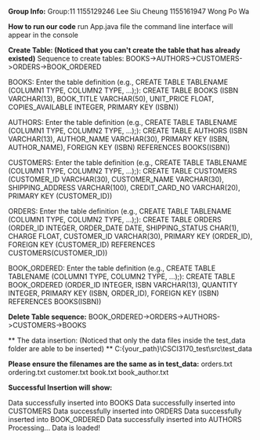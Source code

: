 **Group Info:**
Group:11
1155129246 Lee Siu Cheung
1155161947 Wong Po Wa

**How to run our code**
run App.java file
the command line interface will appear in the console

**Create Table: (Noticed that you can't create the table that has already existed)**
Sequence to create tables:
BOOKS->AUTHORS->CUSTOMERS->ORDERS->BOOK_ORDERED

BOOKS:
Enter the table definition (e.g., CREATE TABLE TABLENAME (COLUMN1 TYPE, COLUMN2 TYPE, ...);):
CREATE TABLE BOOKS (ISBN VARCHAR(13), BOOK_TITLE VARCHAR(50), UNIT_PRICE FLOAT, COPIES_AVAILABLE INTEGER, PRIMARY KEY (ISBN))

AUTHORS:
Enter the table definition (e.g., CREATE TABLE TABLENAME (COLUMN1 TYPE, COLUMN2 TYPE, ...);):
CREATE TABLE AUTHORS (ISBN VARCHAR(13), AUTHOR_NAME VARCHAR(30), PRIMARY KEY (ISBN, AUTHOR_NAME), FOREIGN KEY (ISBN) REFERENCES BOOKS(ISBN))

CUSTOMERS:
Enter the table definition (e.g., CREATE TABLE TABLENAME (COLUMN1 TYPE, COLUMN2 TYPE, ...);):
CREATE TABLE CUSTOMERS (CUSTOMER_ID VARCHAR(30), CUSTOMER_NAME VARCHAR(30), SHIPPING_ADDRESS VARCHAR(100), CREDIT_CARD_NO VARCHAR(20), PRIMARY KEY (CUSTOMER_ID))

ORDERS:
Enter the table definition (e.g., CREATE TABLE TABLENAME (COLUMN1 TYPE, COLUMN2 TYPE, ...);):
CREATE TABLE ORDERS (ORDER_ID INTEGER, ORDER_DATE DATE, SHIPPING_STATUS CHAR(1), CHARGE FLOAT, CUSTOMER_ID VARCHAR(30), PRIMARY KEY (ORDER_ID), FOREIGN KEY (CUSTOMER_ID) REFERENCES CUSTOMERS(CUSTOMER_ID))

BOOK_ORDERED:
Enter the table definition (e.g., CREATE TABLE TABLENAME (COLUMN1 TYPE, COLUMN2 TYPE, ...);):
CREATE TABLE BOOK_ORDERED (ORDER_ID INTEGER, ISBN VARCHAR(13), QUANTITY INTEGER, PRIMARY KEY (ISBN, ORDER_ID), FOREIGN KEY (ISBN) REFERENCES BOOKS(ISBN))

**Delete Table sequence:**
BOOK_ORDERED->ORDERS->AUTHORS->CUSTOMERS->BOOKS

** The data insertion: (Noticed that only the data files inside the test_data folder are able to be inserted) **
C:\{your_path}\CSCI3170_test\src\test_data

**Please ensure the filenames are the same as in test_data:**
orders.txt
ordering.txt
customer.txt
book.txt
book_author.txt

**Successful Insertion will show:**

Data successfully inserted into BOOKS
Data successfully inserted into CUSTOMERS
Data successfully inserted into ORDERS
Data successfully inserted into BOOK_ORDERED
Data successfully inserted into AUTHORS Processing... Data is loaded!


